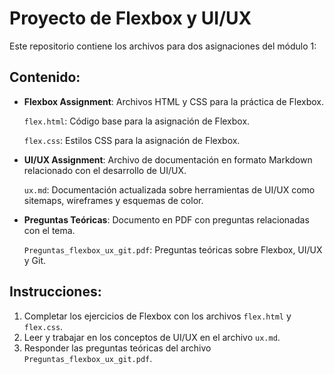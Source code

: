 # Proyecto de Flexbox y UI/UX 

Este repositorio contiene los archivos para dos asignaciones del módulo 1: 
## Contenido: 
- **Flexbox Assignment**: Archivos HTML y CSS para la práctica de Flexbox.
  
  `flex.html`: Código base para la asignación de Flexbox.

  `flex.css`: Estilos CSS para la asignación de Flexbox. 
  
- **UI/UX Assignment**: Archivo de documentación en formato Markdown relacionado con el desarrollo de UI/UX.
  
  `ux.md`: Documentación actualizada sobre herramientas de UI/UX como sitemaps, wireframes y esquemas de color.
 
- **Preguntas Teóricas**: Documento en PDF con preguntas relacionadas con el tema.
  
   `Preguntas_flexbox_ux_git.pdf`: Preguntas teóricas sobre Flexbox, UI/UX y Git. 

## Instrucciones: 
1. Completar los ejercicios de Flexbox con los archivos `flex.html` y `flex.css`. 
2. Leer y trabajar en los conceptos de UI/UX en el archivo `ux.md`. 
3. Responder las preguntas teóricas del archivo `Preguntas_flexbox_ux_git.pdf`.

